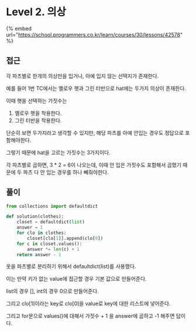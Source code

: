 # Level 2. 의상

{% embed url="https://school.programmers.co.kr/learn/courses/30/lessons/42578" %}

## 접근

각 파츠별로 한개의 의상만을 입거나, 아예 입지 않는 선택지가 존재한다.

예를 들어 1번 TC에서는 옐로우 햇과 그린 터반으로 hat에는 두가지 의상이 존재한다.

이때 햇을 선택하는 가짓수는&#x20;

1. 옐로우 햇을 착용한다.
2. 그린 터반을 착용한다.

단순히 보면 두가지라고 생각할 수 있지만, 해당 파츠를 아예 안입는 경우도 정답으로 포함해야한다.

그렇기 때문에 hat을 고르는 가짓수는 3가지이다.

각 파츠별로 곱하면, 3 \* 2 = 6이 나오는데, 이때 안 입은 가짓수도 포함해서 곱했기 때문에 두 파츠 다 안 입는 경우를 하나 빼줘야한다.

## 풀이

```python
from collections import defaultdict

def solution(clothes):
    closet = defaultdict(list)
    answer = 1
    for clo in clothes:
        closet[clo[1]].append(clo[0])
    for c in closet.values():
        answer *= len(c) + 1
    return answer - 1
```

옷을 파츠별로 분리하기 위해서 defaultdict(list)를 사용했다.

이는 만약 키가 없는 value에 접근할 경우 기본 값으로 만들어준다.

list의 경우 \[], int의 경우 0으로 만들어준다.

그리고 clo\[1]이라는 key로 clo\[0]을 value로 key에 대한 리스트에 넣어준다.

그리고 for문으로 values()에 대해서 가짓수 + 1 을 answer에 곱하고 -1 해주면 답이다.
